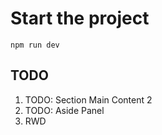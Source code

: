 # Start the project

`npm run dev`

## TODO

1. TODO: Section Main Content 2
2. TODO: Aside Panel
3. RWD
